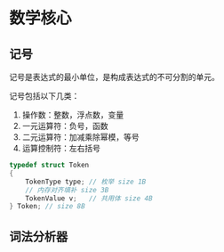 # 数学核心

## 记号

记号是表达式的最小单位，是构成表达式的不可分割的单元。

记号包括以下几类：

1. 操作数：整数，浮点数，变量
2. 一元运算符：负号，函数
3. 二元运算符：加减乘除幂模，等号
4. 运算控制符：左右括号

```c
typedef struct Token
{
    TokenType type; // 枚举 size 1B
    // 内存对齐填补 size 3B
    TokenValue v;   // 共用体 size 4B
} Token; // size 8B
```

## 词法分析器


